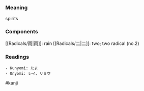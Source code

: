 ### Meaning

spirits

### Components

[[Radicals/雨|雨]]: rain [[Radicals/二|二]]: two; two radical (no.2)

### Readings

```
- Kunyomi: たま
- Onyomi: レイ、リョウ
```

#kanji